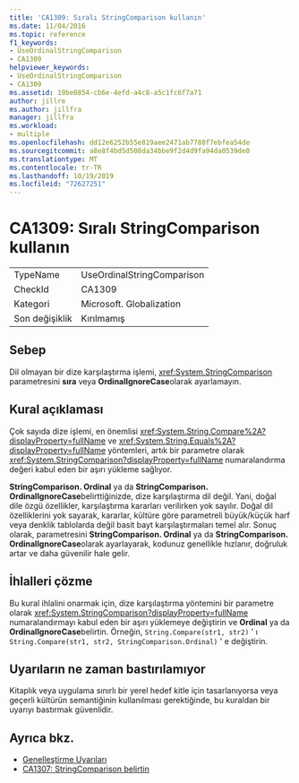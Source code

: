```yaml
---
title: 'CA1309: Sıralı StringComparison kullanın'
ms.date: 11/04/2016
ms.topic: reference
f1_keywords:
- UseOrdinalStringComparison
- CA1309
helpviewer_keywords:
- UseOrdinalStringComparison
- CA1309
ms.assetid: 19be0854-cb6e-4efd-a4c8-a5c1fc6f7a71
author: jillre
ms.author: jillfra
manager: jillfra
ms.workload:
- multiple
ms.openlocfilehash: dd12e6252b55e819aee2471ab7788f7ebfea54de
ms.sourcegitcommit: a8e8f4bd5d508da34bbe9f2d4d9fa94da0539de0
ms.translationtype: MT
ms.contentlocale: tr-TR
ms.lasthandoff: 10/19/2019
ms.locfileid: "72627251"
---
```

# <a name="ca1309-use-ordinal-stringcomparison"></a>CA1309: Sıralı StringComparison kullanın

|||
|-|-|
|TypeName|UseOrdinalStringComparison|
|CheckId|CA1309|
|Kategori|Microsoft. Globalization|
|Son değişiklik|Kırılmamış|

## <a name="cause"></a>Sebep

Dil olmayan bir dize karşılaştırma işlemi, <xref:System.StringComparison> parametresini **sıra** veya **OrdinalIgnoreCase**olarak ayarlamayın.

## <a name="rule-description"></a>Kural açıklaması
Çok sayıda dize işlemi, en önemlisi <xref:System.String.Compare%2A?displayProperty=fullName> ve <xref:System.String.Equals%2A?displayProperty=fullName> yöntemleri, artık bir parametre olarak <xref:System.StringComparison?displayProperty=fullName> numaralandırma değeri kabul eden bir aşırı yükleme sağlıyor.

**StringComparison. Ordinal** ya da **StringComparison. OrdinalIgnoreCase**belirttiğinizde, dize karşılaştırma dil değil. Yani, doğal dile özgü özellikler, karşılaştırma kararları verilirken yok sayılır. Doğal dil özelliklerini yok sayarak, kararlar, kültüre göre parametreli büyük/küçük harf veya denklik tablolarda değil basit bayt karşılaştırmaları temel alır. Sonuç olarak, parametresini **StringComparison. Ordinal** ya da **StringComparison. OrdinalIgnoreCase**olarak ayarlayarak, kodunuz genellikle hızlanır, doğruluk artar ve daha güvenilir hale gelir.

## <a name="how-to-fix-violations"></a>İhlalleri çözme
Bu kural ihlalini onarmak için, dize karşılaştırma yöntemini bir parametre olarak <xref:System.StringComparison?displayProperty=fullName> numaralandırmayı kabul eden bir aşırı yüklemeye değiştirin ve **Ordinal** ya da **OrdinalIgnoreCase**belirtin. Örneğin, `String.Compare(str1, str2)` ' ı `String.Compare(str1, str2, StringComparison.Ordinal)` ' e değiştirin.

## <a name="when-to-suppress-warnings"></a>Uyarıların ne zaman bastırılamıyor
Kitaplık veya uygulama sınırlı bir yerel hedef kitle için tasarlanıyorsa veya geçerli kültürün semantiğinin kullanılması gerektiğinde, bu kuraldan bir uyarıyı bastırmak güvenlidir.

## <a name="see-also"></a>Ayrıca bkz.

- [Genelleştirme Uyarıları](../code-quality/globalization-warnings.md)
- [CA1307: StringComparison belirtin](../code-quality/ca1307.md)
